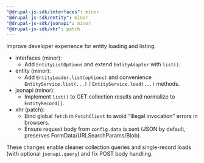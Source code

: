 ```yaml
---
"@drupal-js-sdk/interfaces": minor
"@drupal-js-sdk/entity": minor
"@drupal-js-sdk/jsonapi": minor
"@drupal-js-sdk/xhr": patch
---
```


Improve developer experience for entity loading and listing.

- interfaces (minor):
  - Add `EntityListOptions` and extend `EntityAdapter` with `list()`.
- entity (minor):
  - Add `EntityLoader.list(options)` and convenience `EntityService.list(...)` / `EntityService.load(...)` methods.
- jsonapi (minor):
  - Implement `list()` to GET collection results and normalize to `EntityRecord[]`.
- xhr (patch):
  - Bind global `fetch` in `FetchClient` to avoid "Illegal invocation" errors in browsers.
  - Ensure request body from `config.data` is sent (JSON by default, preserves FormData/URLSearchParams/Blob).

These changes enable cleaner collection queries and single-record loads (with optional `jsonapi.query`) and fix POST body handling.

